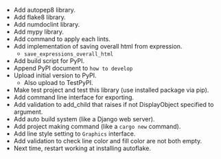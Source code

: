- Add autopep8 library.
- Add flake8 library.
- Add numdoclint library.
- Add mypy library.
- Add command to apply each lints.
- Add implementation of saving overall html from expression.
  - `save_expressions_overall_html`
- Add build script for PyPI.
- Append PyPI document to `how to develop`
- Upload initial version to PyPI.
  - Also upload to TestPyPI.
- Make test project and test this library (use installed package via pip).
- Add command line interface for exporting.
- Add validation to add_child that raises if not DisplayObject specified to argument.
- Add auto build system (like a Django web server).
- Add project making command (like a `cargo new` command).
- Add line style setting to `Graphics` interface.
- Add validation to check line color and fill color are not both empty.
- Next time, restart working at installing autoflake.